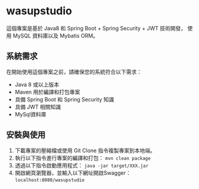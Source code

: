 # wasupstudio

這個專案是基於 Java8 和 Spring Boot + Spring Security + JWT 技術開發，
使用 MySQL 資料庫以及 Mybatis ORM。

## 系統需求

在開始使用這個專案之前，請確保您的系統符合以下需求：

* Java 8 或以上版本
* Maven 用於編譯和打包專案
* 具備 Spring Boot 和 Spring Security 知識
* 具備 JWT 相關知識
* MySql資料庫

## 安裝與使用

1. 下載專案的壓縮檔或使用 Git Clone 指令複製專案到本地端。
2. 執行以下指令進行專案的編譯和打包：
``mvn clean package``
3. 透過以下指令啟動應用程式：
``java -jar target/XXX.jar``
4. 開啟網頁瀏覽器，並輸入以下網址開啟Swagger：
``localhost:8080/wasupstudio``

